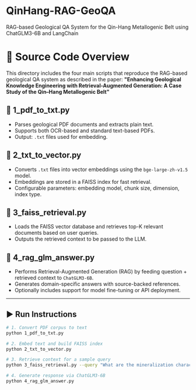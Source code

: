 # QinHang-RAG-GeoQA
RAG-based Geological QA System for the Qin-Hang Metallogenic Belt using ChatGLM3-6B and LangChain

# 🔧 Source Code Overview

This directory includes the four main scripts that reproduce the RAG-based geological QA system as described in the paper:
**"Enhancing Geological Knowledge Engineering with Retrieval-Augmented Generation: A Case Study of the Qin–Hang Metallogenic Belt"**

## 🧾 1_pdf_to_txt.py
- Parses geological PDF documents and extracts plain text.
- Supports both OCR-based and standard text-based PDFs.
- Output: `.txt` files used for embedding.

## 🧾 2_txt_to_vector.py
- Converts `.txt` files into vector embeddings using the `bge-large-zh-v1.5` model.
- Embeddings are stored in a FAISS index for fast retrieval.
- Configurable parameters: embedding model, chunk size, dimension, index type.

## 🧾 3_faiss_retrieval.py
- Loads the FAISS vector database and retrieves top-K relevant documents based on user queries.
- Outputs the retrieved context to be passed to the LLM.

## 🧾 4_rag_glm_answer.py
- Performs Retrieval-Augmented Generation (RAG) by feeding question + retrieved context to `ChatGLM3-6B`.
- Generates domain-specific answers with source-backed references.
- Optionally includes support for model fine-tuning or API deployment.

---

## ▶️ Run Instructions

```bash
# 1. Convert PDF corpus to text
python 1_pdf_to_txt.py

# 2. Embed text and build FAISS index
python 2_txt_to_vector.py

# 3. Retrieve context for a sample query
python 3_faiss_retrieval.py --query "What are the mineralization characteristics of the Qin-Hang Belt?"

# 4. Generate response via ChatGLM3-6B
python 4_rag_glm_answer.py

